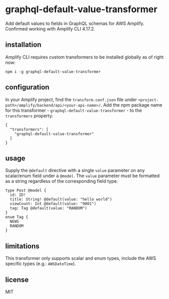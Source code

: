 # graphql-default-value-transformer

Add default values to fields in GraphQL schemas for AWS Amplify. Confirmed working with Amplify CLI 4.17.2.

## installation

Amplify CLI requires custom transformers to be installed globally as of right now:

```
npm i -g graphql-default-value-transformer
```

## configuration

In your Amplify project, find the `transform.conf.json` file under `<project-path>/amplify/backend/api/<your-api-name>/`. Add the npm package name for this transformer - `graphql-default-value-transformer` - to the `transformers` property:

```
{
  "transformers": [
    "graphql-default-value-transformer"
  ]
}
```

## usage

Supply the `@default` directive with a single `value` parameter on any scalar/enum field under a `@model`. The `value` parameter must be formatted as a string regardless of the corresponding field type.

```
type Post @model {
  id: ID!
  title: String! @default(value: "hello world")
  viewCount: Int @default(value: "9001")
  tag: Tag @default(value: "RANDOM")
}
enum Tag {
  NEWS
  RANDOM
}
```

## limitations

This transformer only supports scalar and enum types, include the AWS specific types (e.g.: `AWSDateTime`).

## license

MIT